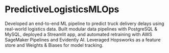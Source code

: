 # PredictiveLogisticsMLOps
Developed an end-to-end ML pipeline to predict truck delivery delays using real-world logistics data. Built modular data pipelines with PostgreSQL &amp; MySQL, deployed a Streamlit app, and automated retraining with AWS SageMaker Pipelines and Evidently AI. Leveraged Hopsworks as a feature store and Weights &amp; Biases for model tracking.
